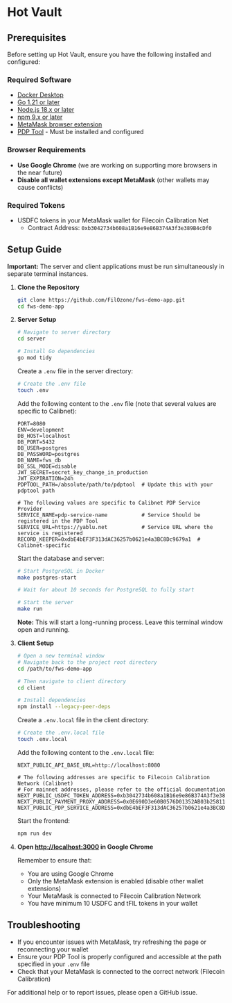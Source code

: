 # Hot Vault

## Prerequisites

Before setting up Hot Vault, ensure you have the following installed and configured:

### Required Software

- [Docker Desktop](https://www.docker.com/products/docker-desktop/)
- [Go 1.21 or later](https://golang.org/dl/)
- [Node.js 18.x or later](https://nodejs.org/)
- [npm 9.x or later](https://www.npmjs.com/get-npm)
- [MetaMask browser extension](https://metamask.io/download.html)
- [PDP Tool](https://github.com/filecoin-project/curio/tree/feat/pdp) - Must be installed and configured

### Browser Requirements

- **Use Google Chrome** (we are working on supporting more browsers in the near future)
- **Disable all wallet extensions except MetaMask** (other wallets may cause conflicts)

### Required Tokens

- USDFC tokens in your MetaMask wallet for Filecoin Calibration Net
  - Contract Address: `0xb3042734b608a1B16e9e86B374A3f3e389B4cDf0`

## Setup Guide

**Important:** The server and client applications must be run simultaneously in separate terminal instances.

1. **Clone the Repository**

   ```bash
   git clone https://github.com/FilOzone/fws-demo-app.git
   cd fws-demo-app
   ```

2. **Server Setup**

   ```bash
   # Navigate to server directory
   cd server

   # Install Go dependencies
   go mod tidy
   ```

   Create a `.env` file in the server directory:

   ```bash
   # Create the .env file
   touch .env
   ```

   Add the following content to the `.env` file (note that several values are specific to Calibnet):

   ```env
   PORT=8080
   ENV=development
   DB_HOST=localhost
   DB_PORT=5432
   DB_USER=postgres
   DB_PASSWORD=postgres
   DB_NAME=fws_db
   DB_SSL_MODE=disable
   JWT_SECRET=secret_key_change_in_production
   JWT_EXPIRATION=24h
   PDPTOOL_PATH=/absolute/path/to/pdptool  # Update this with your pdptool path

   # The following values are specific to Calibnet PDP Service Provider
   SERVICE_NAME=pdp-service-name           # Service Should be registered in the PDP Tool
   SERVICE_URL=https://yablu.net           # Service URL where the service is registered
   RECORD_KEEPER=0xdbE4bEF3F313dAC36257b0621e4a3BC8Dc9679a1  # Calibnet-specific
   ```

   Start the database and server:

   ```bash
   # Start PostgreSQL in Docker
   make postgres-start

   # Wait for about 10 seconds for PostgreSQL to fully start

   # Start the server
   make run
   ```

   **Note:** This will start a long-running process. Leave this terminal window open and running.

3. **Client Setup**

   ```bash
   # Open a new terminal window
   # Navigate back to the project root directory
   cd /path/to/fws-demo-app

   # Then navigate to client directory
   cd client

   # Install dependencies
   npm install --legacy-peer-deps
   ```

   Create a `.env.local` file in the client directory:

   ```bash
   # Create the .env.local file
   touch .env.local
   ```

   Add the following content to the `.env.local` file:

   ```env
   NEXT_PUBLIC_API_BASE_URL=http://localhost:8080

   # The following addresses are specific to Filecoin Calibration Network (Calibnet)
   # For mainnet addresses, please refer to the official documentation
   NEXT_PUBLIC_USDFC_TOKEN_ADDRESS=0xb3042734b608a1B16e9e86B374A3f3e389B4cDf0
   NEXT_PUBLIC_PAYMENT_PROXY_ADDRESS=0x0E690D3e60B0576D01352AB03b258115eb84A047
   NEXT_PUBLIC_PDP_SERVICE_ADDRESS=0xdbE4bEF3F313dAC36257b0621e4a3BC8Dc9679a1
   ```

   Start the frontend:

   ```bash
   npm run dev
   ```

4. **Open [http://localhost:3000](http://localhost:3000) in Google Chrome**

   Remember to ensure that:

   - You are using Google Chrome
   - Only the MetaMask extension is enabled (disable other wallet extensions)
   - Your MetaMask is connected to Filecoin Calibration Network
   - You have minimum 10 USDFC and tFIL tokens in your wallet

## Troubleshooting

- If you encounter issues with MetaMask, try refreshing the page or reconnecting your wallet
- Ensure your PDP Tool is properly configured and accessible at the path specified in your `.env` file
- Check that your MetaMask is connected to the correct network (Filecoin Calibration)

For additional help or to report issues, please open a GitHub issue.

